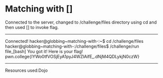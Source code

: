 # Matching with []
Connected to the server, changed to /challenge/files directory using cd and then used [] to invoke flag.
***
Connected!
hacker@globbing~matching-with-:~$ cd /challenge/files
hacker@globbing~matching-with-:/challenge/files$ /challenge/run file_[bash]
You got it! Here is your flag!
pwn.college{IYWo0tfVOSjEyA1pyJ4WZlAifE_.dNjM4QDLykjN0czW}
***
Resources used:Dojo

